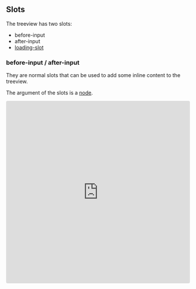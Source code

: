 ## Slots

The treeview has two slots:
- before-input
- after-input
- [loading-slot](./async.md)

### before-input / after-input

They are normal slots that can be used to add some inline content to the treeview.

The argument of the slots is a [node](./properties#node).

<iframe src="https://codesandbox.io/embed/slots-unldz?fontsize=14&hidenavigation=1&theme=dark"
     style="width:100%; height:500px; border:0; border-radius: 4px; overflow:hidden;"
     title="Slots"
     allow="accelerometer; ambient-light-sensor; camera; encrypted-media; geolocation; gyroscope; hid; microphone; midi; payment; usb; vr; xr-spatial-tracking"
     sandbox="allow-forms allow-modals allow-popups allow-presentation allow-same-origin allow-scripts"
></iframe>